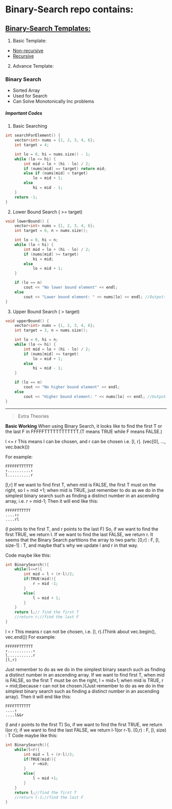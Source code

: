 # Binary-Search repo contains:

## [Binary-Search Templates:](https://github.com/Glorycs29/Binary_Search/tree/main/Binary%20Search%20templates%20)  
1. Basic Template:
  - [Non-recursive](https://github.com/Glorycs29/Binary_Search/blob/main/Binary%20Search%20templates%20/%231%20Elementary%20template/Code.cpp)
  - [Recursive](https://github.com/Glorycs29/Binary_Search/blob/main/Binary%20Search%20templates%20/%231%20Elementary%20template/Non-Recursive-Code.cpp)
  
2. Advance Template:
  





### Binary Search
* Sorted Array
* Used for Search
* Can Solve Monotonically Inc problems

##### Important Codes
1. Basic Searching
```cpp
int searchForElement() {
    vector<int> nums = {1, 2, 3, 4, 6};
    int target = 4;

    int lo = 0, hi = nums.size() - 1;
    while (lo <= hi) {
        int mid = lo + (hi - lo) / 2;
        if (nums[mid] == target) return mid;
        else if (nums[mid] < target)
            lo = mid + 1;
        else
            hi = mid - 1;
    }
    return -1;
}
```

2. Lower Bound Search ( >= target)
```cpp
void lowerBound() {
    vector<int> nums = {1, 2, 3, 4, 6};
    int target = 6, n = nums.size();

    int lo = 0, hi = n;
    while (lo < hi) {
        int mid = lo + (hi - lo) / 2;
        if (nums[mid] >= target)
            hi = mid;
        else
            lo = mid + 1;
    }

    if (lo == n)
        cout << "No lower bound element" << endl;
    else
        cout << "Lower bound element: " << nums[lo] << endl; //Output: 6
}
```

3. Upper Bound Search ( > target)
```cpp
void upperBound() {
    vector<int> nums = {1, 2, 3, 4, 6};
    int target = 3, n = nums.size();

    int lo = 0, hi = n;
    while (lo <= hi) {
        int mid = lo + (hi - lo) / 2;
        if (nums[mid] <= target)
            lo = mid + 1;
        else
            hi = mid - 1;
    }

    if (lo == n)
        cout << "No higher bound element" << endl;
    else
        cout << "Higher bound element: " << nums[lo] << endl; //Output: 4
}
```

----
> Extra Theories

**Basic Working**
When using Binary Search, it looks like to find the first T or the last F in FFFFFTTTTTTTTTTTT.(T means TRUE while F means FALSE.)

l <= r
This means l can be chosen, and r can be chosen i.e. [l, r]. (vec[0], ..., vec.back())

For example:
```
FFFFFFTTTTTT
↑..........↑
l..........r
```
[l,r]
If we want to find first T,
when mid is FALSE, the first T must on the right, so l = mid +1;
when mid is TRUE, just remember to do as we do in the simplest binary search such as finding a distinct number in an ascending array, i.e. r = mid-1;
Then it will end like this:
```
FFFFFTTTTTT
....↑↑
....rl
```
(l points to the first T, and r points to the last F)
So, if we want to find the first TRUE, we return l. If we want to find the last FALSE, we return r.
It seems that the Binary Search partitions the array to two parts:
[0,r] : F, [l, size-1] : T, and maybe that's why we update l and r in that way.

Code maybe like this:

```cpp
int BinarySearch(){
	while(l<=r){
		int mid = l + (r-l)/2;
		if(TRUE(mid)){
			r = mid -1;
		}
		else{
			l = mid + 1;
		}
	}
	return l;// find the first T
	//return r;//find the last F
}
```
l < r
This means r can not be chosen, i.e. [l, r).(Think about vec.begin(), vec.end())
For example:
```
FFFFFFTTTTTT
↑...........↑
l...........r
[l,r)
```
Just remember to do as we do in the simplest binary search such as finding a distinct number in an ascending array.
If we want to find first T,
when mid is FALSE, so the first T must be on the right, l = mid+1;
when mid is TRUE, r = mid;(because r can not be chosen.)(Just remember to do as we do in the simplest binary search such as finding a distinct number in an ascending array).
Then it will end like this:

```
FFFFTTTTTTT
....↑
....l&&r
```
(l and r points to the first T)
So, if we want to find the first TRUE, we return l(or r); if we want to find the last FALSE, we return l-1(or r-1).
[0,r) : F, [l, size) : T
Code maybe like this:

```cpp
int BinarySearch(){
    while(l<r){
        int mid = l + (r-l)/2;
        if(TRUE(mid)){
    		r =mid;
        }
        else{
        	l = mid +1;
        }
    }
    return l;//find the first T
	//return l-1;//find the last F
}
```
